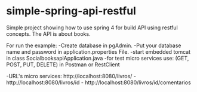 # simple-spring-api-restful
Simple project showing how to use spring 4 for build API using restful concepts. The API is about books.

For run the example:
-Create database in pgAdmin.
-Put your database name and password in application.properties File.
-start embedded tomcat in class SocialbooksapiApplication.java
-for test micro services use:
  (GET, POST, PUT, DELETE) in Postman or RestClient
  
 -URL's micro services:
 http://localhost:8080/livros/ -
 http://localhost:8080/livros/id -
 http://localhost:8080/livros/id/comentarios
 
  
  

